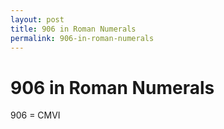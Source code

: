 ```yaml
---
layout: post
title: 906 in Roman Numerals
permalink: 906-in-roman-numerals
---
```


# 906 in Roman Numerals

906 = CMVI

